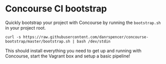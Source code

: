 # Concourse CI bootstrap

Quickly bootstrap your project with Concourse by running the `bootstrap.sh` in your project root.

```
curl -s https://raw.githubusercontent.com/danrspencer/concourse-bootstrap/master/bootstrap.sh | bash /dev/stdin
```

This should install everything you need to get up and running with Concourse, start the Vagrant box and setup a basic pipeline!